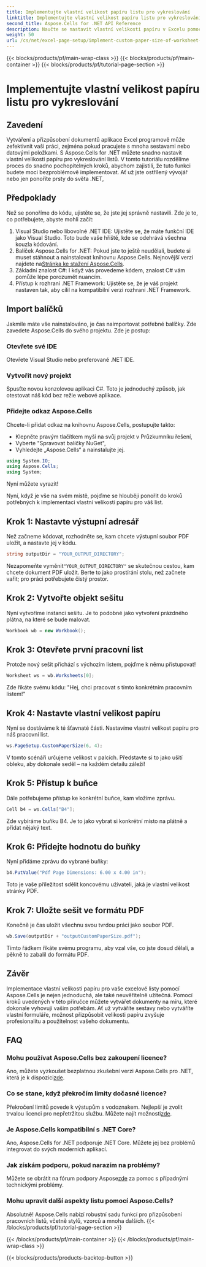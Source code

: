 ```yaml
---
title: Implementujte vlastní velikost papíru listu pro vykreslování
linktitle: Implementujte vlastní velikost papíru listu pro vykreslování
second_title: Aspose.Cells for .NET API Reference
description: Naučte se nastavit vlastní velikosti papíru v Excelu pomocí Aspose.Cells pro .NET. Podrobný průvodce pro bezproblémové vykreslování listu.
weight: 50
url: /cs/net/excel-page-setup/implement-custom-paper-size-of-worksheet-for-rendering/
---
```


{{< blocks/products/pf/main-wrap-class >}}
{{< blocks/products/pf/main-container >}}
{{< blocks/products/pf/tutorial-page-section >}}

# Implementujte vlastní velikost papíru listu pro vykreslování

## Zavedení

Vytváření a přizpůsobení dokumentů aplikace Excel programově může zefektivnit vaši práci, zejména pokud pracujete s mnoha sestavami nebo datovými položkami. S Aspose.Cells for .NET můžete snadno nastavit vlastní velikosti papíru pro vykreslování listů. V tomto tutoriálu rozdělíme proces do snadno pochopitelných kroků, abychom zajistili, že tuto funkci budete moci bezproblémově implementovat. Ať už jste ostřílený vývojář nebo jen ponoříte prsty do světa .NET,

## Předpoklady

Než se ponoříme do kódu, ujistěte se, že jste jej správně nastavili. Zde je to, co potřebujete, abyste mohli začít:

1. Visual Studio nebo libovolné .NET IDE: Ujistěte se, že máte funkční IDE jako Visual Studio. Toto bude vaše hřiště, kde se odehrává všechna kouzla kódování.
2. Balíček Aspose.Cells for .NET: Pokud jste to ještě neudělali, budete si muset stáhnout a nainstalovat knihovnu Aspose.Cells. Nejnovější verzi najdete na[Stránka ke stažení Aspose.Cells](https://releases.aspose.com/cells/net/).
3. Základní znalost C#: I když vás provedeme kódem, znalost C# vám pomůže lépe porozumět nuancím.
4. Přístup k rozhraní .NET Framework: Ujistěte se, že je váš projekt nastaven tak, aby cílil na kompatibilní verzi rozhraní .NET Framework.

## Import balíčků

Jakmile máte vše nainstalováno, je čas naimportovat potřebné balíčky. Zde zavedete Aspose.Cells do svého projektu. Zde je postup:

### Otevřete své IDE

Otevřete Visual Studio nebo preferované .NET IDE.

### Vytvořit nový projekt

Spusťte novou konzolovou aplikaci C#. Toto je jednoduchý způsob, jak otestovat náš kód bez režie webové aplikace.

### Přidejte odkaz Aspose.Cells

Chcete-li přidat odkaz na knihovnu Aspose.Cells, postupujte takto:
- Klepněte pravým tlačítkem myši na svůj projekt v Průzkumníku řešení,
- Vyberte "Spravovat balíčky NuGet",
- Vyhledejte „Aspose.Cells“ a nainstalujte jej.

```csharp
using System.IO;
using Aspose.Cells;
using System;
```

Nyní můžete vyrazit!

Nyní, když je vše na svém místě, pojďme se hlouběji ponořit do kroků potřebných k implementaci vlastní velikosti papíru pro váš list. 

## Krok 1: Nastavte výstupní adresář

Než začneme kódovat, rozhodněte se, kam chcete výstupní soubor PDF uložit, a nastavte jej v kódu.

```csharp
string outputDir = "YOUR_OUTPUT_DIRECTORY";
```

 Nezapomeňte vyměnit`"YOUR_OUTPUT_DIRECTORY"` se skutečnou cestou, kam chcete dokument PDF uložit. Berte to jako prostírání stolu, než začnete vařit; pro práci potřebujete čistý prostor.

## Krok 2: Vytvořte objekt sešitu

Nyní vytvoříme instanci sešitu. Je to podobné jako vytvoření prázdného plátna, na které se bude malovat.

```csharp
Workbook wb = new Workbook();
```

## Krok 3: Otevřete první pracovní list

Protože nový sešit přichází s výchozím listem, pojďme k němu přistupovat! 

```csharp
Worksheet ws = wb.Worksheets[0];
```

Zde říkáte svému kódu: "Hej, chci pracovat s tímto konkrétním pracovním listem!" 

## Krok 4: Nastavte vlastní velikost papíru

Nyní se dostáváme k té šťavnaté části. Nastavíme vlastní velikost papíru pro náš pracovní list.

```csharp
ws.PageSetup.CustomPaperSize(6, 4);
```

V tomto scénáři určujeme velikost v palcích. Představte si to jako ušití obleku, aby dokonale seděl – na každém detailu záleží!

## Krok 5: Přístup k buňce

Dále potřebujeme přístup ke konkrétní buňce, kam vložíme zprávu. 

```csharp
Cell b4 = ws.Cells["B4"];
```

Zde vybíráme buňku B4. Je to jako vybrat si konkrétní místo na plátně a přidat nějaký text.

## Krok 6: Přidejte hodnotu do buňky

Nyní přidáme zprávu do vybrané buňky:

```csharp
b4.PutValue("Pdf Page Dimensions: 6.00 x 4.00 in");
```

Toto je vaše příležitost sdělit koncovému uživateli, jaká je vlastní velikost stránky PDF.

## Krok 7: Uložte sešit ve formátu PDF

Konečně je čas uložit všechnu svou tvrdou práci jako soubor PDF.

```csharp
wb.Save(outputDir + "outputCustomPaperSize.pdf");
```

Tímto řádkem říkáte svému programu, aby vzal vše, co jste dosud dělali, a pěkně to zabalil do formátu PDF.

## Závěr

Implementace vlastní velikosti papíru pro vaše excelové listy pomocí Aspose.Cells je nejen jednoduchá, ale také neuvěřitelně užitečná. Pomocí kroků uvedených v této příručce můžete vytvářet dokumenty na míru, které dokonale vyhovují vašim potřebám. Ať už vytváříte sestavy nebo vytváříte vlastní formuláře, možnost přizpůsobit velikosti papíru zvyšuje profesionalitu a použitelnost vašeho dokumentu. 

## FAQ

### Mohu používat Aspose.Cells bez zakoupení licence?
 Ano, můžete vyzkoušet bezplatnou zkušební verzi Aspose.Cells pro .NET, která je k dispozici[zde](https://releases.aspose.com/).

### Co se stane, když překročím limity dočasné licence?
 Překročení limitů povede k výstupům s vodoznakem. Nejlepší je zvolit trvalou licenci pro nepřetržitou službu. Můžete najít možnosti[zde](https://purchase.aspose.com/buy).

### Je Aspose.Cells kompatibilní s .NET Core?
Ano, Aspose.Cells for .NET podporuje .NET Core. Můžete jej bez problémů integrovat do svých moderních aplikací.

### Jak získám podporu, pokud narazím na problémy?
 Můžete se obrátit na fórum podpory Aspose[zde](https://forum.aspose.com/c/cells/9) za pomoc s případnými technickými problémy.

### Mohu upravit další aspekty listu pomocí Aspose.Cells?
Absolutně! Aspose.Cells nabízí robustní sadu funkcí pro přizpůsobení pracovních listů, včetně stylů, vzorců a mnoha dalších.
{{< /blocks/products/pf/tutorial-page-section >}}

{{< /blocks/products/pf/main-container >}}
{{< /blocks/products/pf/main-wrap-class >}}

{{< blocks/products/products-backtop-button >}}

